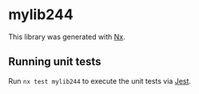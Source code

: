 # mylib244

This library was generated with [Nx](https://nx.dev).

## Running unit tests

Run `nx test mylib244` to execute the unit tests via [Jest](https://jestjs.io).
